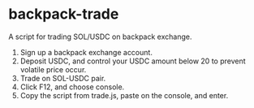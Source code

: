 # backpack-trade

A script for trading SOL/USDC on backpack exchange.

1. Sign up a backpack exchange account.
2. Deposit USDC, and control your USDC amount below 20 to prevent volatile price occur.
3. Trade on SOL-USDC pair.
4. Click F12, and choose console.
5. Copy the script from trade.js, paste on the console, and enter.

